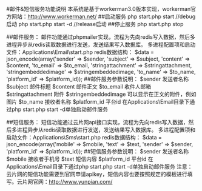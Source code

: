 #邮件&短信服务功能说明
本系统是基于workerman3.0版本实现，workerman官方网站：http://www.workerman.net/
##启动服务
php start.php start		//debug启动
php start.php start -d	//release启动
##停止服务
php start.php stop

##邮件服务：
邮件功能通过phpmailer实现，流程为先向redis写入数据，然后多进程异步从redis读取数据进行发送，发送结果写入数据库。
多进程配置项和启动文件：Applications\Email\start.php
redis数据结构：
$data = json_encode(array('sender' => $sender, 'subject' => $subject,
            'content' => $content, 'to_email' => $to_email, 'stringattachment' => $stringattachment, 
			'stringembeddedimage' => $stringembeddedimage, 'to_name' => $to_name, 'platform_id' => $platform_id));
##邮件服务参数说明：
$sender					发送者名称
$subject				邮件标题
$content				邮件正文
$to_email				收件人邮箱
$stringattachment		附件
$stringembeddedimage	可以显示在正文的附件，例如图片
$to_name				接收者名称
$platform_id			平台id
在Applications\Email目录下通过php start.php start -d单独启动邮件服务

##短信服务：
短信功能通过云片网api接口实现，流程为先向redis写入数据，然后多进程异步从redis读取数据进行发送，发送结果写入数据库。
多进程配置项和启动文件：Applications\Sms\start.php
redis数据结构：
$data = json_encode(array('mobile' => $mobile, 'text' => $text, 'sender' => $sender, 'platform_id' => $platform_id));
##短信服务参数说明：
$sender					发送者名称
$mobile					接收者手机号
$text					短信内容
$platform_id			平台id
在Applications\Email目录下通过php start.php start -d单独启动邮件服务
注意：云片网的短信功能需要到官网申请apikey，短信内容也要按照规定的模板进行填写。云片网官网：http://www.yunpian.com/